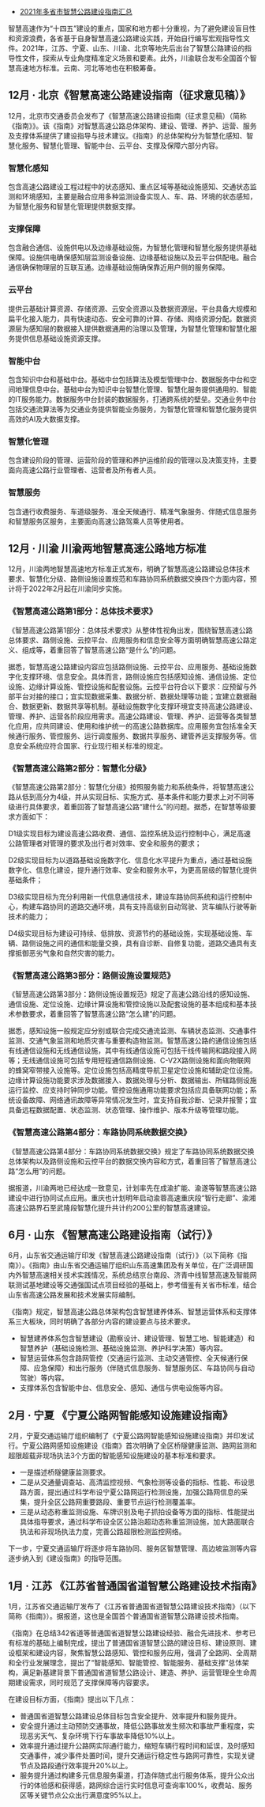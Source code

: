 - [2021年多省市智慧公路建设指南汇总](https://mp.weixin.qq.com/s/BxD-Jua2PtR7WMFNDx5xxQ)

智慧高速作为“十四五”建设的重点，国家和地方都十分重视，为了避免建设盲目性和资源浪费，各省基于自身智慧高速公路建设实践，开始自行编写宏观指导性文件。2021年，江苏、宁夏、山东、川渝、北京等地先后出台了智慧公路建设的指导性文件，探索从专业角度精准定义场景和要素。此外，川渝联合发布全国首个智慧高速地方标准。云南、河北等地也在积极筹备。

## 12月 · 北京《智慧高速公路建设指南（征求意见稿）》

12月，北京市交通委员会发布了《智慧高速公路建设指南（征求意见稿）（简称《指南》》。该《指南》对智慧高速公路总体架构、建设、管理、养护、运营、服务及支撑体系提供了建设指导与技术建议。《指南》的总体架构分为智慧化感知、智慧化服务、智慧化管理、智能中台、云平台、支撑及保障六部分内容。

### 智慧化感知

包含高速公路建设工程过程中的状态感知、重点区域等基础设施感知、交通状态监测和环境感知，主要是融合应用多种监测设备实现人、车、路、环境的状态感知，为智慧化服务和智慧化管理提供数据支撑。

### 支撑保障

包含融合通信、设施供电以及边缘基础设施，为智慧化管理和智慧化服务提供基础保障。设施供电确保感知层监测设备设施、边缘基础设施以及云平台供配电。融合通信确保物理层的互联互通。边缘基础设施确保靠近用户侧的服务保障。

### 云平台

提供云基础计算资源、存储资源、云安全资源以及数据资源层。平台具备大规模和扁平化接入能力，具有快速动态、安全可靠的计算、存储、网络资源分配。数据资源层为感知层的数据接入提供数据通用的治理以及管理，为智慧化管理和智慧化服务提供信息基础设施资源支撑。

### 智能中台

包含知识中台和基础中台。基础中台包括算法及模型管理中台、数据服务中台和空间地理信息中台。基础中台为知识中台智慧化管理、智慧化服务提供通用的、智能的IT服务能力。数据服务中台封装的数据服务，打通跨系统的壁垒。交通业务中台包括交通流算法等为交通业务提供智能业务服务，为智慧化管理和智慧化服务提供高效的AI及大数据支撑。

### 智慧化管理

包含建设阶段的管理、运营阶段的管理和养护运维阶段的管理以及决策支持，主要面向高速公路行业管理者、运营者及所有者人员。

### 智慧服务

包含通行收费服务、车道级服务、准全天候通行、精准气象服务、伴随式信息服务和智慧服务区服务，主要面向高速公路驾乘人员等使用者。

## 12月 · 川渝 川渝两地智慧高速公路地方标准

12月，川渝两地智慧高速地方标准正式发布，明确了智慧高速公路建设总体技术要求、智慧化分级、路侧设施设置规范和车路协同系统数据交换四个方面内容，预计将于2022年2月起在川渝同步实施。

### 《智慧高速公路第1部分：总体技术要求》

《智慧高速公路第1部分：总体技术要求》从整体性视角出发，围绕智慧高速公路总体要求、路侧设施、云控平台、应用服务和信息安全等方面明确智慧高速公路定义、组成等，着重回答了智慧高速公路“是什么”的问题。

据悉，智慧高速公路建设内容应包括路侧设施、云控平台、应用服务、基础设施数字化支撑环境、信息安全。具体而言，路侧设施应包括感知设施、通信设施、定位设施、边缘计算设施、管控设施和配套设施。云控平台符合以下要求：应预留与外部平台对接的接口；宜实现数据采集、数据分析、数据处理等功能；宜建立数据融合、数据更新、数据共享等机制。基础设施数字化支撑环境宜支持高速公路建设、管理、养护、运营各阶段应用需求。高速公路建设、管理、养护、运营等各类智慧化应用，应共同建设、使用和维护统一的高速公路数据库。应用服务宜包括准全天候通行服务、管控服务、运行调度服务、数据共享服务、建管养运支撑服务等。信息安全系统应符合国家、行业现行相关标准的规定。

### 《智慧高速公路第2部分：智慧化分级》

《智慧高速公路第2部分：智慧化分级》按照服务能力和系统条件，将智慧高速公路从低到高分为4级，并从实现目标、实施方式、基本条件和能力要求上对不同等级进行具体要求，着重回答了智慧高速公路“建什么”的问题。据悉，在智慧等级要求方面如下：

D1级实现目标为建设高速公路收费、通信、监控系统及运行控制中心，满足高速公路管理者对管理的要求及出行者对效率、安全和服务的要求；

D2级实现目标为以道路基础设施数字化、信息化水平提升为重点，通过基础设施数字化、信息化建设，提升通行效率、安全和服务水平，为更高层级的智慧化提供基础条件；

D3级实现目标为充分利用新一代信息通信技术，建设车路协同系统和运行控制中心，构建车路协同的道路交通环境，具有支持高级别自动驾驶、货车编队行驶等新技术的能力；

D4级实现目标为建设可持续、低排放、资源节约的基础设施，实现基础设施、车辆、路侧设施之间的通信和能量交换，具有自诊断、自修复功能，道路交通具有支撑抵御恶劣气象和自然灾害的能力。

### 《智慧高速公路第3部分：路侧设施设置规范》

《智慧高速公路第3部分：路侧设施设置规范》规定了高速公路沿线的感知设施、通信设施、定位设施、边缘计算设施和管控设施以及配套设施的基本组成和基本技术参数要求，着重回答了智慧高速公路“怎么建”的问题。

据悉，感知设施一般规定应分别或联合完成交通流监测、车辆状态监测、交通事件监测、交通气象监测和地质灾害与重要构造物监测。智慧高速公路的通信设施包括有线通信设施和无线通信设施，其中有线通信设施可包括干线传输网和路段接入网等；无线通信设施可包括专用短程通信路侧设施、C-V2X路侧设施和面向物联网的蜂窝窄带接入设施等。定位设施包括高精度导航卫星定位设施和辅助定位设施。边缘计算设施功能要求涉及数据接入、数据处理与分析、数据输出、所辖路侧设施运行监控、应支持时钟同步功能。管控设施通用功能要求包括应具备联网功能；系统设备故障、网络通讯故障等异常情况发生时，宜支持自我诊断、记录并报警；宜具备远程数据配置、状态监测、状态管理、操作维护、版本升级等管理功能。

### 《智慧高速公路第4部分：车路协同系统数据交换》

《智慧高速公路第4部分：车路协同系统数据交换》规定了车路协同系统数据交换总体架构以及路侧设施和云控平台的数据交换内容和方式，着重回答了智慧高速公路“怎么用”的问题。

据报道，川渝两地已经达成一致意见，计划率先在成渝扩能、渝遂等智慧高速公路建设中进行协同试点应用。重庆也计划明年启动渝蓉高速重庆段“智行走廊”、渝湘高速公路界石至武隆段智慧化提升共计约200公里的智慧高速建设。

## 6月 · 山东 《智慧高速公路建设指南（试行）》

6月，山东省交通运输厅印发《智慧高速公路建设指南（试行）》（以下简称《指南》）。《指南》由山东省交通运输厅组织山东高速集团及有关单位，在广泛调研国内外智慧高速相关技术实践情况，系统总结京台南段、济青中线智慧高速及智能网联测试基地建设等交通强国试点项目经验的基础上，参考借鉴有关省市标准，结合山东省高速公路发展和技术发展实际编制。

《指南》规定，智慧高速公路总体架构包含智慧建养体系、智慧运营体系和支撑体系三大板块，同时明确了各部分内容的建设要点与技术要求。

- 智慧建养体系包含智慧建设（勘察设计、建设管理、智慧工地、智能建造）和智慧养护（基础设施检测、基础设施监测、养护科学决策）等内容。
- 智慧运营体系包含路网管控（交通运行监测、主动交通管控、全天候通行保障、应急保障）和出行服务（伴随式信息服务、智慧服务区、车路协同与自动驾驶）等内容。
- 支撑体系包含智能中台、信息安全、感知、通信与供电设施等内容。

## 2月 · 宁夏 《宁夏公路网智能感知设施建设指南》

2月，宁夏交通运输厅组织编制了《宁夏公路网智能感知设施建设指南》并印发试行。宁夏公路网感知设施建设《指南》首次明确了全区桥隧健康监测、路网监测和超限超载非现场执法3个方面的智能感知设施建设的基本标准和要求。

- 一是描述桥隧健康监测要求。
- 二是从交通量调查站、高清监控视频、气象检测等设备的指标、性能、布设思路方面，提出通过科学布设宁夏公路网运行检测设施，加强公路网信息的采集，提升全区公路网重要路段、重要节点运行检测覆盖率。
- 三是从动态称重监测设施、车牌识别及电子抓拍设备等方面的指标、性能提出具体指导要求，通过科学布设全区公路治超动态称重监测设施，加大路面联合执法和非现场执法力度，完善公路超限检测监控网络。

下一步，宁夏交通运输厅将逐步将车路协同、服务区智慧管理、高边坡监测等内容逐步纳入到《建设指南》的指导范围。

## 1月 · 江苏 《江苏省普通国省道智慧公路建设技术指南》

1月，江苏省交通运输厅发布了《江苏省普通国省道智慧公路建设技术指南》（以下简称《指南》）。据报道，这也是全国首个普通国省道智慧公路建设技术指南。

《指南》在总结342省道等普通国省道智慧公路建设经验、融合先进技术、参考已有标准的基础上编制完成，提出了普通国省道智慧公路的建设目标、建设原则、建设框架和建设内容，聚焦智慧公路感知、管控和服务应用，强调了全路网、全周期和全行业发展理念，提出了“智能感知、智能管控、智能服务、基础支撑”总体架构，满足新基建背景下普通国省道智慧公路设计、建造、养护、运营管理全生命周期建设需求，同时规范了支撑保障等内容要求。

在建设目标方面，《指南》提出以下几点：

- 普通国省道智慧公路建设总体目标包含安全提升、效率提升和服务提升。
- 安全提升通过主动预防交通事故，降低公路事故发生频次和事故严重程度，实现恶劣天气、复杂环境下行车事故率降低10%以上。
- 效率提升通过提升公路网实际通行能力，缩短车辆行程时间和延误，及时感知交通事件，减少事件处置时间，提升交通运行稳定性与路网可靠性，实现关键节点及路段通行效率提升20%以上。
- 服务提升通过构建多元信息服务渠道，打造伴随式出行服务体系，提升公众出行的体验感和获得感，路网综合运行实时信息可查询率100%，收费站、服务区等关键节点公众出行满意度95%以上。